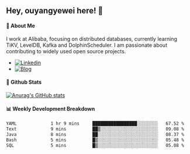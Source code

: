 ## Hey, ouyangyewei here! :wave:

#### :rocket: About Me
I work at Alibaba, focusing on distributed databases, currently learning TiKV, LevelDB, Kafka and DolphinScheduler. I am passionate about contributing to widely used open source projects.

- [![Linkedin](https://img.shields.io/badge/LinkedIn-ouyangyewei-blue)](https://www.linkedin.com/in/ouyangyewei/)
- [![Blog](https://img.shields.io/badge/Blog-yeweiouyang-orange)](https://blog.csdn.net/yeweiouyang)

#### :star2: Github Stats
[![Anurag's GitHub stats](https://github-readme-stats.vercel.app/api?username=ouyangyewei&show_icons=true&cache_seconds=3600&theme=tokyonight)](https://github.com/anuraghazra/github-readme-stats)

#### :bar_chart: Weekly Development Breakdown
<!--START_SECTION:waka-->

```txt
YAML             1 hr 9 mins     █████████████████░░░░░░░░   67.52 %
Text             9 mins          ██▒░░░░░░░░░░░░░░░░░░░░░░   09.08 %
Java             8 mins          ██░░░░░░░░░░░░░░░░░░░░░░░   08.37 %
Bash             5 mins          █▒░░░░░░░░░░░░░░░░░░░░░░░   05.48 %
SQL              5 mins          █▒░░░░░░░░░░░░░░░░░░░░░░░   05.08 %
```

<!--END_SECTION:waka-->
